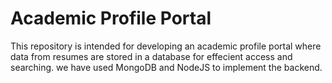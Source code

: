 # Academic Profile Portal

This repository is intended for developing an academic profile portal where data from resumes are stored in a database for effecient access and searching. we have used MongoDB and NodeJS to implement the backend.
